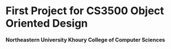 ﻿# ﻿﻿﻿First Project for CS3500 Object Oriented Design**Northeastern University Khoury College of Computer Sciences**